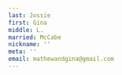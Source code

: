 ```yaml
---
last: Jossie
first: Gina
middle: L.
married: McCabe
nickname: ''
meta: ''
email: mathewandgina@gmail.com
---
```

